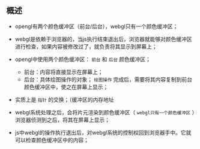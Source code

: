 ## 概述

* opengl有两个颜色缓冲区（前台/后台），webgl只有一个颜色缓冲区；

* webgl是依赖于浏览器的，当js执行结束退出后，浏览器就能够对颜色缓冲区进行检查，如果内容被修改过了，就负责将其显示到屏幕上；

* opengl中使用两个颜色缓冲区： `前台` 和 `后台` 颜色缓冲区；
  + 前台：内容将直接显示在屏幕上；
  + 后台：具体绘图操作的对象； `绘图操作` 完成后，需要将其内容复制到前台颜色缓冲区中，使之在屏幕上显示；

* 实质上是 `指针` 的交换；（缓冲区的内存地址

* webgl系统处理之后，会将片元渲染到颜色缓冲区（ `webgl只有一个颜色缓冲区` ）浏览器侦测到之后，将其在屏幕上显示；

* js中webgl的操作执行退出后，对webgl系统的控制权回到浏览器手中。它就可以检查颜色缓冲区中的内容；
